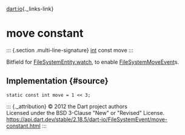 [dart:io](../../dart-io/dart-io-library){._links-link}

move constant
=============

::: {.section .multi-line-signature}
[int](../../dart-core/int-class) const move
:::

Bitfield for [FileSystemEntity.watch](../filesystementity/watch), to
enable [FileSystemMoveEvent](../filesystemmoveevent-class)s.

Implementation {#source}
--------------

``` {.language-dart data-language="dart"}
static const int move = 1 << 3;
```

::: {._attribution}
© 2012 the Dart project authors\
Licensed under the BSD 3-Clause \"New\" or \"Revised\" License.\
<https://api.dart.dev/stable/2.18.5/dart-io/FileSystemEvent/move-constant.html>
:::
